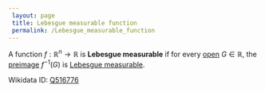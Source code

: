 ```yaml
---
 layout: page
 title: Lebesgue measurable function
 permalink: /Lebesgue_measurable_function
---
```

A function $f: \mathbb R^n \to \mathbb R$ is **Lebesgue measurable** if for every [open](https://defsmath.github.io/DefsMath/open) $G \in \mathbb R$, the [preimage](https://defsmath.github.io/DefsMath/preimage) $f^{-1}(G)$ is [Lebesgue measurable](https://defsmath.github.io/DefsMath/Lebesgue_measure). 

Wikidata ID: [Q516776](https://www.wikidata.org/wiki/Q516776)